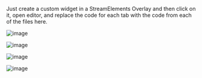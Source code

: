 Just create a custom widget in a StreamElements Overlay and then click on it, open editor, and replace the code for each tab with the code from each of the files here.

![image](https://github.com/user-attachments/assets/8636f5c5-e16b-4986-a302-82251cb924d8)

![image](https://github.com/user-attachments/assets/490dc0ee-d694-490d-b453-586b85d60ba3)

![image](https://github.com/user-attachments/assets/7a179032-c3d9-4298-b97f-19ea4294792b)

![image](https://github.com/user-attachments/assets/ea1c3266-6df2-4019-a7c7-67988eab47a4)
